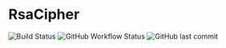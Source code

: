 # RsaCipher
![Build Status](https://img.shields.io/github/workflow/status/Avec112/RsaCipher/Build?logo=github)
![GitHub Workflow Status](https://img.shields.io/github/workflow/status/avec112/RsaCipher/CodeQL?label=CodeQL&logo=github)
![GitHub last commit](https://img.shields.io/github/last-commit/Avec112/RsaCipher)
<!--![GitHub license](https://img.shields.io/github/license/avec112/crypto-api) -->
